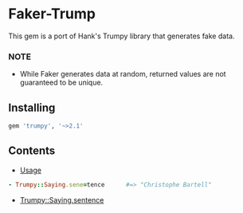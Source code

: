 # Faker-Trump
 This gem is a port of Hank's Trumpy library that generates fake data.
 
### NOTE

* While Faker generates data at random, returned values are not guaranteed to be unique.

Installing
----------
```bash
gem 'trumpy', '~>2.1'
```

Contents
--------

- [Usage](#usage)
 ```ruby
- Trumpy::Saying.sene=tence      #=> "Christophe Bartell"
```
  - [Trumpy::Saying.sentence](#trumpysaying)







